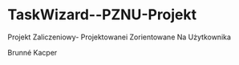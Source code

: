 # TaskWizard--PZNU-Projekt
Projekt Zaliczeniowy- Projektowanei Zorientowane Na Użytkownika

Brunné Kacper
